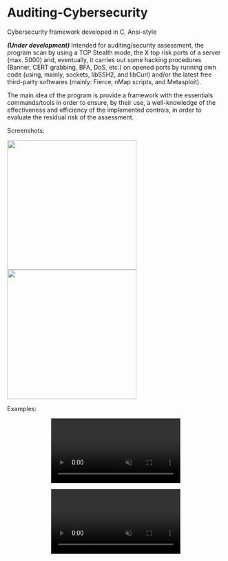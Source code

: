 # Auditing-Cybersecurity
Cybersecurity framework developed in C, Ansi-style

***(Under development)*** Intended for auditing/security assessment, the program scan by using a TCP Stealth mode, the X top risk ports of a server (max. 5000) and, eventually, it carries out some hacking procedures (Banner, CERT grabbing, BFA, DoS, etc.) on opened ports by running own code (using, mainly, sockets, libSSH2, and libCurl) and/or the latest free third-party softwares (mainly: Fierce, nMap scripts, and Metasploit). 

The main idea of the program is provide a framework with the essentials commands/tools in order to ensure, by their use, a well-knowledge of the effectiveness and efficiency of the implemented controls, in order to evaluate the residual risk of the assessment.

Screenshots:
<p float="center">
  <img src="https://user-images.githubusercontent.com/40904281/188255485-c9713291-0ae7-42d4-bde0-c0a9e717021e.png" width="300" />
  <img src="https://user-images.githubusercontent.com/40904281/188255507-a132cb75-0a89-44f6-949b-7cdb3ebaac26.png" width="300" />
</p>

Examples:

<p align="center">
<video src="https://user-images.githubusercontent.com/40904281/177245945-6bf3ead6-f04d-44d4-8b78-b8dad5701785.mp4" autoplay loop muted> </video>
</p>

<p align="center">
<video src="https://user-images.githubusercontent.com/40904281/177363811-5113a632-c9cb-4620-9fdb-95c08645c802.mp4" autoplay loop muted> </video>
</p>
